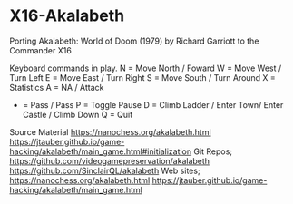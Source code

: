 # X16-Akalabeth
Porting Akalabeth: World of Doom (1979) by Richard Garriott to the Commander X16

Keyboard commands in play.
N = Move North / Foward
W = Move West / Turn Left
E = Move East / Turn Right
S = Move South / Turn Around
X = Statistics
A = NA / Attack
- = Pass / Pass
P = Toggle Pause
D = Climb Ladder / Enter Town/ Enter Castle / Climb Down
Q = Quit

Source Material
https://nanochess.org/akalabeth.html
https://jtauber.github.io/game-hacking/akalabeth/main_game.html#initialization
Git Repos;
https://github.com/videogamepreservation/akalabeth
https://github.com/SinclairQL/akalabeth
Web sites;
https://nanochess.org/akalabeth.html
https://jtauber.github.io/game-hacking/akalabeth/main_game.html
